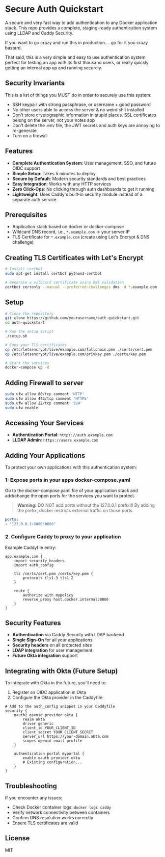 # Secure Auth Quickstart

A secure and very fast way to add authentication to any Docker application stack. This repo provides a complete,
staging-ready authentication system using LLDAP and Caddy Security.

If you want to go crazy and run this in production....  go for it you crazy bastard.

That said, this is a very simple and easy to use authentication system perfect for testing an app with its
first thousand users, or really quickly getting an internal app up and running securely.

## Security Invariants

This is a list of things you MUST do in order to securely use this system:
- SSH keypair with strong passphrase, or username + good password
- No other users able to access the server & no weird shit installed
- Don't store cryptographic information in stupid places. SSL certificates belong on the server, not your notes app
- Don't delete the .env file, the JWT secrets and auth keys are annoying to re-generate
- Turn on a firewall

## Features

- **Complete Authentication System**: User management, SSO, and future OIDC support
- **Simple Setup**: Takes 5 minutes to deploy
- **Secure by Default**: Modern security standards and best practices
- **Easy Integration**: Works with any HTTP services
- **Zero Click-Ops**: No clicking through auth dashboards to get it running
- **Lightweight**: Uses Caddy's built-in security module instead of a separate auth service

## Prerequisites
- Application stack based on docker or docker-compose
- Wildcard DNS record, i.e., `*.example.com` → your server IP
- TLS Certificate for `*.example.com` (create using Let's Encrypt & DNS challenge)

## Creating TLS Certificates with Let's Encrypt

```bash
# Install certbot
sudo apt-get install certbot python3-certbot

# Generate a wildcard certificate using DNS validation
certbot certonly --manual --preferred-challenges dns -d *.example.com -d example.com
```

## Setup

```bash
# Clone the repository
git clone https://github.com/yourusername/auth-quickstart.git
cd auth-quickstart

# Run the setup script
./setup.sh

# Copy your TLS certificates
cp /etc/letsencrypt/live/example.com/fullchain.pem ./certs/cert.pem
cp /etc/letsencrypt/live/example.com/privkey.pem ./certs/key.pem

# Start the services
docker-compose up -d
```

## Adding Firewall to server
```bash
sudo ufw allow 80/tcp comment 'HTTP'
sudo ufw allow 443/tcp comment 'HTTPS'
sudo ufw allow 22/tcp comment 'SSH'
sudo ufw enable
```

## Accessing Your Services

- **Authentication Portal**: `https://auth.example.com`
- **LLDAP Admin**: `https://users.example.com`

## Adding Your Applications

To protect your own applications with this authentication system:

### 1: Expose ports in your apps docker-compose.yaml
Go to the docker-compose.yaml file of your application stack and add/change the open ports for the services
you want to protect.

> **Warning:** DO NOT add ports without the 127.0.0.1 prefix!!! By adding the prefix, docker restricts external traffic on those ports.

```yaml
ports:
- "127.0.0.1:8080:8080"
```

### 2. Configure Caddy to proxy to your application

Example Caddyfile entry:

```caddy
app.example.com {
    import security_headers
    import auth_config
    
    tls /certs/cert.pem /certs/key.pem {
        protocols tls1.3 tls1.2
    }
    
    route {
        authorize with mypolicy
        reverse_proxy host.docker.internal:8080
    }
}
```

## Security Features

- **Authentication** via Caddy Security with LDAP backend
- **Single Sign-On** for all your applications
- **Security headers** on all protected sites
- **LDAP integration** for user management
- **Future Okta integration** support

## Integrating with Okta (Future Setup)

To integrate with Okta in the future, you'll need to:

1. Register an OIDC application in Okta
2. Configure the Okta provider in the Caddyfile:

```caddy
# Add to the auth_config snippet in your Caddyfile
security {
    oauth2 openid provider okta {
        realm okta
        driver generic
        client_id YOUR_CLIENT_ID
        client_secret YOUR_CLIENT_SECRET
        server_url https://your-domain.okta.com
        scopes openid email profile
    }

    authentication portal myportal {
        enable oauth provider okta
        # Existing configuration...
    }
}
```

## Troubleshooting

If you encounter any issues:

- Check Docker container logs: `docker logs caddy`
- Verify network connectivity between containers
- Confirm DNS resolution works correctly
- Ensure TLS certificates are valid

## License

MIT